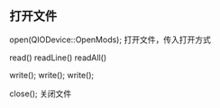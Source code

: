
## 打开文件

open(QIODevice::OpenMods); 打开文件，传入打开方式

read() 
readLine()
readAll()

write();
write();
write();

close();  关闭文件